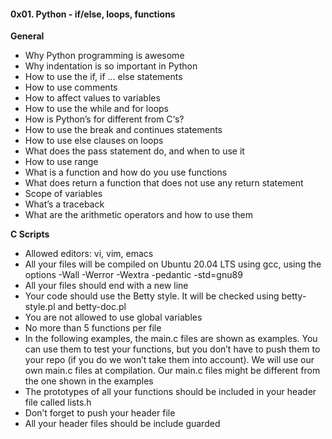 #### 0x01. Python - if/else, loops, functions
**General**

- Why Python programming is awesome
- Why indentation is so important in Python
- How to use the if, if ... else statements
- How to use comments
- How to affect values to variables
- How to use the while and for loops
- How is Python’s for different from C‘s?
- How to use the break and continues statements
- How to use else clauses on loops
- What does the pass statement do, and when to use it
- How to use range
- What is a function and how do you use functions
- What does return a function that does not use any return statement
- Scope of variables
- What’s a traceback
- What are the arithmetic operators and how to use them

**C Scripts**

- Allowed editors: vi, vim, emacs
- All your files will be compiled on Ubuntu 20.04 LTS using gcc, using the options -Wall -Werror -Wextra -pedantic -std=gnu89
- All your files should end with a new line
- Your code should use the Betty style. It will be checked using betty-style.pl and betty-doc.pl
- You are not allowed to use global variables
- No more than 5 functions per file
- In the following examples, the main.c files are shown as examples. You can use them to test your functions, but you don’t have to push them to your repo (if you do we won’t take them into account). We will use our own main.c files at compilation. Our main.c files might be different from the one shown in the examples
- The prototypes of all your functions should be included in your header file called lists.h
- Don’t forget to push your header file
- All your header files should be include guarded
